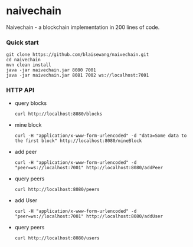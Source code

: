 # naivechain
Naivechain - a blockchain implementation in 200 lines of code.

### Quick start
```
git clone https://github.com/blaisewang/naivechain.git
cd naivechain
mvn clean install
java -jar naivechain.jar 8080 7001
java -jar naivechain.jar 8081 7002 ws://localhost:7001
```


### HTTP API

- query blocks

  ```
  curl http://localhost:8080/blocks
  ```

- mine block

  ```
  curl -H "application/x-www-form-urlencoded" -d "data=Some data to the first block" http://localhost:8080/mineBlock
  ```

- add peer

  ```
  curl -H "application/x-www-form-urlencoded" -d "peer=ws://localhost:7001" http://localhost:8080/addPeer
  ```

- query peers

  ```
  curl http://localhost:8080/peers
  ```
  
- add User

  ```
  curl -H "application/x-www-form-urlencoded" -d "peer=ws://localhost:7001" http://localhost:8080/addUser
  ```

- query peers

  ```
  curl http://localhost:8080/users
  ```

